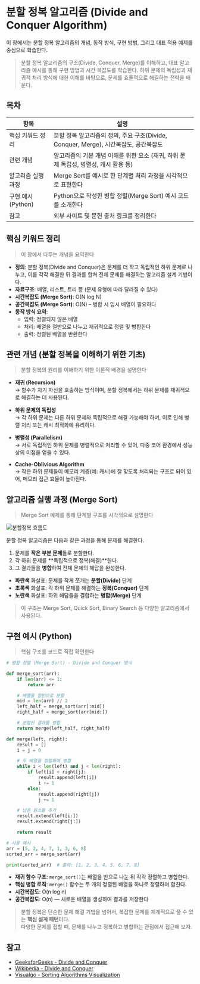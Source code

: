 # 분할 정복 알고리즘 (Divide and Conquer Algorithm)

이 장에서는 분할 정복 알고리즘의 개념, 동작 방식, 구현 방법, 그리고 대표 적용 예제를 중심으로 학습한다.

> 분할 정복 알고리즘의 구조(Divide, Conquer, Merge)를 이해하고, 대표 알고리즘 예시를 통해 구현 방법과 시간 복잡도를 학습한다. 하위 문제의 독립성과 재귀적 처리 방식에 대한 이해를 바탕으로, 문제를 효율적으로 해결하는 전략을 배운다.

## 목차

| **항목** | **설명** |
| --- | --- |
| 핵심 키워드 정리 | 분할 정복 알고리즘의 정의, 주요 구조(Divide, Conquer, Merge), 시간복잡도, 공간복잡도 |
| 관련 개념 | 알고리즘의 기본 개념 이해를 위한 요소 (재귀, 하위 문제 독립성, 병렬성, 캐시 활용 등) |
| 알고리즘 실행 과정 | Merge Sort를 예시로 한 단계별 처리 과정을 시각적으로 표현한다 |
| 구현 예시 (Python) | Python으로 작성한 병합 정렬(Merge Sort) 예시 코드를 소개한다 |
| 참고 | 외부 사이트 및 문헌 출처 링크를 정리한다 |

## 핵심 키워드 정리

> 이 장에서 다루는 개념을 요약한다

- **정의**: 분할 정복(Divide and Conquer)은 문제를 더 작고 독립적인 하위 문제로 나누고, 이를 각각 해결한 뒤 결과를 합쳐 전체 문제를 해결하는 알고리즘 설계 기법이다.
- **자료구조**: 배열, 리스트, 트리 등 (문제 유형에 따라 달라질 수 있다)
- **시간복잡도 (Merge Sort)**: O(N log N)
- **공간복잡도 (Merge Sort)**: O(N) – 병합 시 임시 배열이 필요하다
- **동작 방식 요약**:
  - 입력: 정렬되지 않은 배열
  - 처리: 배열을 절반으로 나누고 재귀적으로 정렬 및 병합한다
  - 출력: 정렬된 배열을 반환한다

## 관련 개념 (분할 정복을 이해하기 위한 기초)

> 분할 정복의 원리를 이해하기 위한 이론적 배경을 설명한다

- **재귀 (Recursion)**  
  → 함수가 자기 자신을 호출하는 방식이며, 분할 정복에서는 하위 문제를 재귀적으로 해결하는 데 사용된다.

- **하위 문제의 독립성**  
  → 각 하위 문제는 다른 하위 문제와 독립적으로 해결 가능해야 하며, 이로 인해 병렬 처리 또는 캐시 최적화에 유리하다.

- **병렬성 (Parallelism)**  
  → 서로 독립적인 하위 문제를 병렬적으로 처리할 수 있어, 다중 코어 환경에서 성능상의 이점을 얻을 수 있다.

- **Cache-Oblivious Algorithm**  
  → 작은 하위 문제들이 메모리 계층(예: 캐시)에 잘 맞도록 처리되는 구조로 되어 있어, 메모리 접근 효율이 높아진다.

## 알고리즘 실행 과정 (Merge Sort)

> Merge Sort 예제를 통해 단계별 구조를 시각적으로 설명한다

![분할정복 흐름도](attachment:2dac7ee1-48d6-4c38-a4d8-6875c896012e:분할정복_흐름도.png)

분할 정복 알고리즘은 다음과 같은 과정을 통해 문제를 해결한다.

1. 문제를 **작은 부분 문제**들로 분할한다.
2. 각 하위 문제를 **독립적으로 정복(해결)**한다.
3. 그 결과들을 **병합**하여 전체 문제의 해답을 완성한다.

- **파란색** 화살표: 문제를 작게 쪼개는 **분할(Divide)** 단계  
- **초록색** 화살표: 각 하위 문제를 해결하는 **정복(Conquer)** 단계  
- **노란색** 화살표: 하위 해답들을 결합하는 **병합(Merge)** 단계

> 이 구조는 Merge Sort, Quick Sort, Binary Search 등 다양한 알고리즘에서 사용된다.

## 구현 예시 (Python)

> 핵심 구조를 코드로 직접 확인한다

```python
# 병합 정렬 (Merge Sort) - Divide and Conquer 방식

def merge_sort(arr):
    if len(arr) <= 1:
        return arr

    # 배열을 절반으로 분할
    mid = len(arr) // 2
    left_half = merge_sort(arr[:mid])
    right_half = merge_sort(arr[mid:])

    # 분할된 결과를 병합
    return merge(left_half, right_half)

def merge(left, right):
    result = []
    i = j = 0

    # 두 배열을 정렬하며 병합
    while i < len(left) and j < len(right):
        if left[i] < right[j]:
            result.append(left[i])
            i += 1
        else:
            result.append(right[j])
            j += 1

    # 남은 원소들 추가
    result.extend(left[i:])
    result.extend(right[j:])

    return result

# 사용 예시
arr = [5, 2, 4, 7, 1, 3, 6, 8]
sorted_arr = merge_sort(arr)

print(sorted_arr)  # 출력: [1, 2, 3, 4, 5, 6, 7, 8]
```

- **재귀 함수 구조**: `merge_sort()`는 배열을 반으로 나눈 뒤 각각 정렬하고 병합한다.  
- **핵심 병합 로직**: `merge()` 함수는 두 개의 정렬된 배열을 하나로 정렬하며 합친다.  
- **시간복잡도**: O(n log n)  
- **공간복잡도**: O(n) — 새로운 배열을 생성하여 결과를 저장한다

> 분할 정복은 단순한 문제 해결 기법을 넘어서, 복잡한 문제를 체계적으로 풀 수 있는 **핵심 설계 패턴**이다.  
> 다양한 문제를 접할 때, 문제를 나누고 정복하고 병합하는 관점에서 접근해 보자.

## 참고

- [GeeksforGeeks - Divide and Conquer](https://www.geeksforgeeks.org/divide-and-conquer-algorithm/)
- [Wikipedia - Divide and Conquer](https://en.wikipedia.org/wiki/Divide-and-conquer_algorithm)
- [Visualgo - Sorting Algorithms Visualization](https://visualgo.net/en/sorting)

